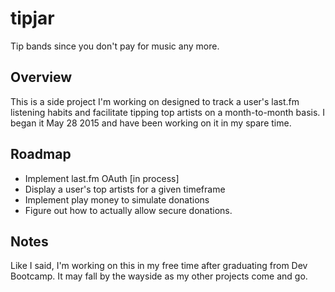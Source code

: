 # tipjar
Tip bands since you don't pay for music any more.

## Overview
This is a side project I'm working on designed to track a user's last.fm listening habits and facilitate tipping top artists on a month-to-month basis. I began it May 28 2015 and have been working on it in my spare time.

## Roadmap
* Implement last.fm OAuth [in process]
* Display a user's top artists for a given timeframe
* Implement play money to simulate donations
* Figure out how to actually allow secure donations.




## Notes
Like I said, I'm working on this in my free time after graduating from Dev Bootcamp. It may fall by the wayside as my other projects come and go.
